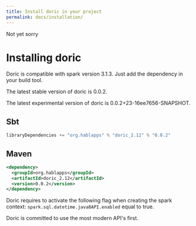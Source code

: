 ```yaml
---
title: Install doric in your project
permalink: docs/installation/
---
```

Not yet sorry
# Installing doric
Doric is compatible with spark version 3.1.3. Just add the dependency in your build tool.

The latest stable version of doric is 0.0.2.

The latest experimental version of doric is 0.0.2+23-16ee7656-SNAPSHOT.

## Sbt
```scala
libraryDependencies += "org.hablapps" % "doric_2.12" % "0.0.2"
```
## Maven
```xml
<dependency>
  <groupId>org.hablapps</groupId>
  <artifactId>doric_2.12</artifactId>
  <version>0.0.2</version>
</dependency>
```

Doric requires to activate the following flag when creating the spark context:
`spark.sql.datetime.java8API.enabled` equal to true.

Doric is committed to use the most modern API's first.
